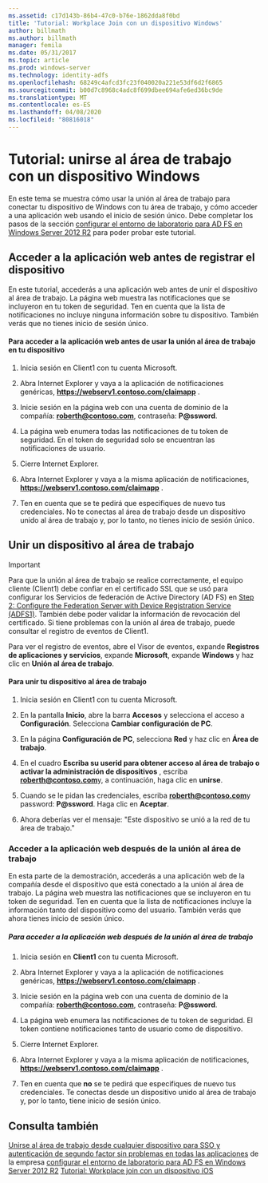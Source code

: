```yaml
---
ms.assetid: c17d143b-86b4-47c0-b76e-1862dda8f0bd
title: 'Tutorial: Workplace Join con un dispositivo Windows'
author: billmath
ms.author: billmath
manager: femila
ms.date: 05/31/2017
ms.topic: article
ms.prod: windows-server
ms.technology: identity-adfs
ms.openlocfilehash: 68249c4afcd3fc23f040020a221e53df6d2f6865
ms.sourcegitcommit: b00d7c8968c4adc8f699dbee694afe6ed36bc9de
ms.translationtype: MT
ms.contentlocale: es-ES
ms.lasthandoff: 04/08/2020
ms.locfileid: "80816018"
---
```

# <a name="walkthrough-workplace-join-with-a-windows-device"></a>Tutorial: unirse al área de trabajo con un dispositivo Windows

En este tema se muestra cómo usar la unión al área de trabajo para conectar tu dispositivo de Windows con tu área de trabajo, y cómo acceder a una aplicación web usando el inicio de sesión único. Debe completar los pasos de la sección [configurar el entorno de laboratorio para AD FS en Windows Server 2012 R2](../deployment/Set-up-the-lab-environment-for-AD-FS-in-Windows-Server-2012-R2.md) para poder probar este tutorial.

## <a name="access-the-web-application-before-device-registration"></a>Acceder a la aplicación web antes de registrar el dispositivo
En este tutorial, accederás a una aplicación web antes de unir el dispositivo al área de trabajo. La página web muestra las notificaciones que se incluyeron en tu token de seguridad. Ten en cuenta que la lista de notificaciones no incluye ninguna información sobre tu dispositivo. También verás que no tienes inicio de sesión único.

#### <a name="to-access-the-web-application-before-you-use-workplace-join-on-your-device"></a>Para acceder a la aplicación web antes de usar la unión al área de trabajo en tu dispositivo

1. Inicia sesión en Client1 con tu cuenta Microsoft.

2. Abra Internet Explorer y vaya a la aplicación de notificaciones genéricas, **https://webserv1.contoso.com/claimapp** .

3. Inicie sesión en la página web con una cuenta de dominio de la compañía: <strong>roberth@contoso.com</strong>, contraseña: <strong>P@ssword</strong>.

4. La página web enumera todas las notificaciones de tu token de seguridad. En el token de seguridad solo se encuentran las notificaciones de usuario.

5. Cierre Internet Explorer.

6. Abra Internet Explorer y vaya a la misma aplicación de notificaciones, **https://webserv1.contoso.com/claimapp** .

7. Ten en cuenta que se te pedirá que especifiques de nuevo tus credenciales. No te conectas al área de trabajo desde un dispositivo unido al área de trabajo y, por lo tanto, no tienes inicio de sesión único.

## <a name="join-your-device-with-workplace-join"></a>Unir un dispositivo al área de trabajo

> [!IMPORTANT]
> Para que la unión al área de trabajo se realice correctamente, el equipo cliente (Client1) debe confiar en el certificado SSL que se usó para configurar los Servicios de federación de Active Directory (AD FS) en [Step 2: Configure the Federation Server with Device Registration Service (ADFS1)](../deployment/Set-up-the-lab-environment-for-AD-FS-in-Windows-Server-2012-R2.md#BKMK_4). También debe poder validar la información de revocación del certificado. Si tiene problemas con la unión al área de trabajo, puede consultar el registro de eventos de Client1.
> 
> Para ver el registro de eventos, abre el Visor de eventos, expande **Registros de aplicaciones y servicios**, expande **Microsoft**, expande **Windows** y haz clic en **Unión al área de trabajo**.

#### <a name="to-join-your-device-with-workplace-join"></a>Para unir tu dispositivo al área de trabajo

1. Inicia sesión en Client1 con tu cuenta Microsoft.

2. En la pantalla **Inicio**, abre la barra **Accesos** y selecciona el acceso a **Configuración**. Selecciona **Cambiar configuración de PC**.

3. En la página **Configuración de PC**, selecciona **Red** y haz clic en **Área de trabajo**.

4. En el cuadro **Escriba su userid para obtener acceso al área de trabajo o activar la administración de dispositivos** , escriba <strong>roberth@contoso.com</strong>y, a continuación, haga clic en **unirse**.

5. Cuando se le pidan las credenciales, escriba <strong>roberth@contoso.com</strong>y password: <strong>P@ssword</strong>. Haga clic en **Aceptar**.

6. Ahora deberías ver el mensaje: "Este dispositivo se unió a la red de tu área de trabajo."

### <a name="access-the-web-application-after-joining-the-workplace"></a>Acceder a la aplicación web después de la unión al área de trabajo
En esta parte de la demostración, accederás a una aplicación web de la compañía desde el dispositivo que está conectado a la unión al área de trabajo. La página web muestra las notificaciones que se incluyeron en tu token de seguridad. Ten en cuenta que la lista de notificaciones incluye la información tanto del dispositivo como del usuario. También verás que ahora tienes inicio de sesión único.

##### <a name="to-access-the-web-application-after-joining-the-workplace"></a>Para acceder a la aplicación web después de la unión al área de trabajo

1. Inicia sesión en **Client1** con tu cuenta Microsoft.

2. Abra Internet Explorer y vaya a la aplicación de notificaciones genéricas, **https://webserv1.contoso.com/claimapp** .

3. Inicie sesión en la página web con una cuenta de dominio de la compañía: <strong>roberth@contoso.com</strong>, contraseña: <strong>P@ssword</strong>.

4. La página web enumera las notificaciones de tu token de seguridad. El token contiene notificaciones tanto de usuario como de dispositivo.

5. Cierre Internet Explorer.

6. Abra Internet Explorer y vaya a la misma aplicación de notificaciones, **https://webserv1.contoso.com/claimapp** .

7. Ten en cuenta que **no** se te pedirá que especifiques de nuevo tus credenciales. Te conectas desde un dispositivo unido al área de trabajo y, por lo tanto, tiene inicio de sesión único.

## <a name="see-also"></a>Consulta también
[Unirse al área de trabajo desde cualquier dispositivo para SSO y autenticación de segundo factor sin problemas en todas las aplicaciones](Join-to-Workplace-from-Any-Device-for-SSO-and-Seamless-Second-Factor-Authentication-Across-Company-Applications.md) de la empresa
[configurar el entorno de laboratorio para AD FS en Windows Server 2012 R2](../deployment/Set-up-the-lab-environment-for-AD-FS-in-Windows-Server-2012-R2.md)
[Tutorial: Workplace join con un dispositivo iOS](Walkthrough--Workplace-Join-with-an-iOS-Device.md)



